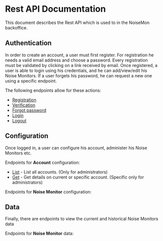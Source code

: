 # Rest API Documentation
This document describes the Rest API which is used to in the NoiseMon backoffice.

## Authentication
In order to create an account, a user must first register. For registration he needs a valid email address and choose a password. Every registration must be validated by clicking on a link received by email.
Once registered, a user is able to login using his credentials, and he can add/view/edit his Noise Monitors.
If a user forgets his password, he can request a new one using a specific endpoint.

The following endpoints allow for these actions:
  * [Registration](./Auth/Register.md)
  * [Verification](./Auth/Verify.md)
  * [Forgot password](./Auth/ForgotPassword.md)
  * [Login](./Auth/Login.md)
  * [Logout](./Auth/Logout.md)

## Configuration
Once logged in, a user can configure his account, administer his Noise Monitors etc.

Endpoints for **Account** configuration:
 * [List](./api/account/List.md) - List all accounts. (Only for administrators)
 * [Get](./api/account/Get.md) - Get details on current or specific account. (Specific only for administrators)

Endpoints for **Noise Monitor** configuration:

## Data
Finally, there are endpoints to view the current and historical Noise Monitors data

Endpoints for **Noise Monitor** data:


